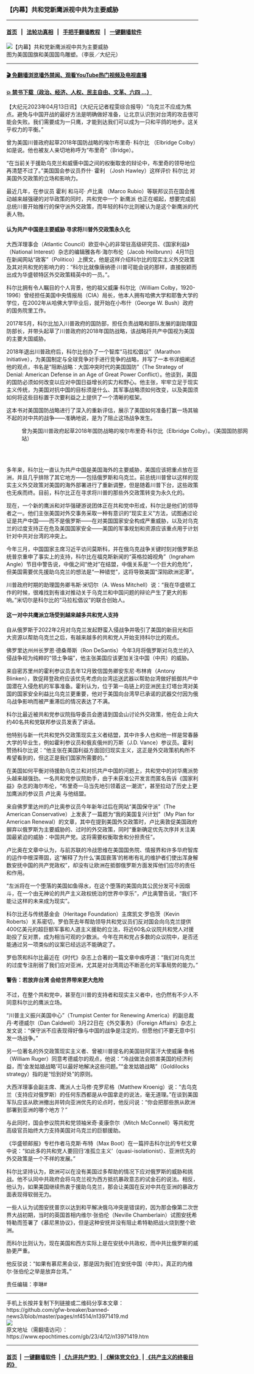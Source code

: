 ### 【内幕】共和党新鹰派视中共为主要威胁
------------------------

#### [首页](https://github.com/gfw-breaker/banned-news3/blob/master/README.md) &nbsp;&nbsp;|&nbsp;&nbsp; [法轮功真相](https://github.com/begood0513/basic/blob/master/README.md)  &nbsp;&nbsp;|&nbsp;&nbsp; [手把手翻墙教程](https://github.com/gfw-breaker/guides/wiki)  &nbsp;&nbsp;|&nbsp;&nbsp; [一键翻墙软件](https://github.com/gfw-breaker/nogfw/blob/master/README.md)  



<div><img alt="【内幕】共和党新鹰派视中共为主要威胁" class="attachment-djy_600_400 size-djy_600_400 wp-post-image" src="https://i.epochtimes.com/assets/uploads/2019/08/1-14.jpg"/>
<div class="caption">
 图为美国国旗和美国国鸟雕塑。（李辰／大纪元）
</div></div><hr/>

#### [ 🎬  免翻墙浏览墙外禁闻、观看YouTube热门视频及电视直播](https://github.com/gfw-breaker/HelloWorld)

#### [ 💥  禁书下载（政治、经济、人权、民主自由、文革、六四 ...）](https://github.com/gfw-breaker/books/blob/master/README.md)

<div><p>
 【大纪元2023年04月13日讯】（大纪元记者程雯综合报导）“乌克兰不应成为焦点。避免与中国开战的最好方法是明确做好准备，让北京认识到对台湾的攻击很可能会失败。我们需要成为一只鹰，才能到达我们可以成为一只和平鸽的地步。这关乎权力的平衡。”
</p>
<p>
 曾为美国川普政府起草2018年国防战略的埃尔布里奇‧
 <ok href="https://www.epochtimes.com/gb/tag/%E7%A7%91%E5%B0%94%E6%AF%94.html">
  科尔比
 </ok>
 （Elbridge Colby）如是说。他也被友人亲切地称呼为“布里奇”（Bridge）。
</p>
<p>
 “在当前关于援助乌克兰和威慑中国之间的权衡取舍的辩论中，布里奇的领导地位再清楚不过了。”美国国会参议员乔什‧
 <ok href="https://www.epochtimes.com/gb/tag/%E9%9C%8D%E5%88%A9.html">
  霍利
 </ok>
 （Josh Hawley）这样评价
 <ok href="https://www.epochtimes.com/gb/tag/%E7%A7%91%E5%B0%94%E6%AF%94.html">
  科尔比
 </ok>
 对美国外交政策的立场和影响力。
</p>
<p>
 最近几年，在参议员
 <ok href="https://www.epochtimes.com/gb/tag/%E9%9C%8D%E5%88%A9.html">
  霍利
 </ok>
 和马可‧
 <ok href="https://www.epochtimes.com/gb/tag/%E5%8D%A2%E6%AF%94%E5%A5%A5.html">
  卢比奥
 </ok>
 （Marco Rubio）等联邦议员在国会推动越来越强硬的对华政策的同时，共和党中一个
 <ok href="https://www.epochtimes.com/gb/tag/%E6%96%B0%E9%B9%B0%E6%B4%BE.html">
  新鹰派
 </ok>
 也正在崛起，想要完成前总统川普开始推行的保守派外交政策，而年轻的科尔比则被认为是这个新鹰派的代表人物。
</p>
<h4>
 <strong>
  认为共产中国是主要威胁
 </strong>
 <strong>
  寻求将川普外交政策永久化
 </strong>
</h4>
<p>
 大西洋理事会（Atlantic Council）欧亚中心的非常驻高级研究员、《国家利益》（National Interest）杂志的编辑雅各布‧海尔布伦（Jacob Heilbrunn）4月11日在新闻网站“政客”（Politico）上撰文，他是这样介绍科尔比的现实主义外交政策及其对共和党的影响力的：“科尔比就像唐纳德‧川普可能会说的那样，直接脱颖而出成为华盛顿特区外交政策精英中的一员。”。
</p>
<p>
 科尔比拥有令人瞩目的个人背景，他的祖父威廉‧科尔比（William Colby，1920-1996）曾经担任美国中央情报局（CIA）局长，他本人拥有哈佛大学和耶鲁大学的学位，在2002年从哈佛大学毕业后，就开始在小布什（George W. Bush）政府的国务院里工作。
</p>
<p>
 2017年5月，科尔比加入川普政府的国防部，担任负责战略和部队发展的副助理国防部长，并带头起草了川普政府的2018年国防战略，该战略将共产中国视为美国的主要大国威胁。
</p>
<p>
 2018年退出川普政府后，科尔比创办了一个智库“马拉松倡议”（Marathon Initiative），为美国制定与全球竞争对手进行竞争的战略，并写了一本书详细阐述他的观点，书名是“阻断战略：大国冲突时代的美国国防”（The Strategy of Denial: American Defense in an Age of Great Power Conflict）。他谈到，美国的国防必须如何改变以应对中国日益增长的实力和野心。他主张，牢牢立足于现实主义传统，为美国对抗中国的目标须是什么、其军事战略须如何改变，以及美国须如何将这些目标置于次要利益之上提供了一个清晰的框架。
</p>
<p>
 这本书对美国国防战略进行了深入的重新评估，展示了美国如何准备打赢一场其输不起的对中共的战争——准确地说，是为了阻止这场战争发生。
</p>
<figure aria-describedby="caption-attachment-13971519" class="wp-caption aligncenter" id="attachment_13971519" style="width: 600px">
 <ok href="https://i.epochtimes.com/assets/uploads/2023/04/id13971519-7d2d3d557de58ca27af05b758867bca8.jpg" target="_blank">
  <img alt="" class="size-large wp-image-13971519" src="https://i.epochtimes.com/assets/uploads/2023/04/id13971519-7d2d3d557de58ca27af05b758867bca8-600x468.jpg"/>
 </ok>
 <br/><figcaption class="wp-caption-text" id="caption-attachment-13971519">
  曾为美国川普政府起草2018年国防战略的埃尔布里奇‧科尔比（Elbridge Colby）。（美国国防部网站）
 </figcaption><br/>
</figure><br/>
<p>
 多年来，科尔比一直认为共产中国是美国海外的主要威胁，美国应该把重点放在亚洲，并且几乎排除了其它地方——包括俄罗斯和乌克兰。前总统川普曾以这样的现实主义外交政策对美国的海外部署进行了重新调整，但是随着川普下台，这些政策也无疾而终。目前，科尔比正在寻求将川普的那些外交政策转变为永久化的。
</p>
<p>
 现在，一个新的鹰派和对华强硬游说团体正在共和党中形成，科尔比是他们的领导者之一。他们主张美国对外交事务采取一种有意识的“现实主义”方法，试图通过论证是共产中国——而不是俄罗斯——在对美国国家安全构成严重威胁，以及对乌克兰的过度支持正在危及美国国家安全——美国的军事规划和资源应该重点用于计划针对中共对台湾的冲突上。
</p>
<p>
 今年三月，中国国家主席习近平访问莫斯科，并在俄乌克战争关键时刻对俄罗斯总统普京重申了事实上的支持，科尔比在福克斯新闻的“英格拉姆视角”（Ingraham Angle）节目中警告说，中俄之间“绝对”在结盟，中俄关系是“一个巨大的危险”，但美国需要优先援助乌克兰的想法是“一种错觉”，这将导致美国“深陷欧洲泥潭”。
</p>
<p>
 川普政府时期的助理国务卿韦斯‧米切尔（A. Wess Mitchell）说：“我在华盛顿工作的时候，很难找到有谁对推动关于乌克兰和中国问题的辩论产生了更大的影响。”米切尔是科尔比的“马拉松倡议”的联合创始人。
</p>
<h4>
 <strong>
  这一对中共鹰派立场受到越来越多共和党人支持
 </strong>
</h4>
<p>
 自从俄罗斯于2022年2月对乌克兰发起野蛮入侵战争并吸引了美国的新目光和巨大资源以帮助乌克兰之后，有越来越多的共和党人开始支持科尔比的观点。
</p>
<p>
 佛罗里达州州长罗恩‧德桑蒂斯（Ron DeSantis）今年3月将俄罗斯对乌克兰的入侵战争视为纯粹的“领土争端”，他主张美国应该更加关注中国（中共）的威胁。
</p>
<p>
 来自密苏里州的霍利参议员去年12月致信国务卿安东尼‧布林肯（Antony Blinken），敦促拜登政府应该优先考虑向台湾运送武器以帮助台湾做好抵御共产中国潜在入侵危机的军事准备。霍利认为，位于第一岛链上的亚洲民主灯塔台湾对美国的国家安全利益比乌克兰更重要，他对于美国向台湾早已承诺的武器交付因为俄乌战争影响而被严重滞后的情况表达了不满。
</p>
<p>
 科尔比最近被共和党参议院指导委员会邀请到国会山讨论外交政策，他在会上向大约40名共和党联邦参议员发表了讲话。
</p>
<p>
 他特别与新一代共和党外交政策现实主义者结盟，其中许多人也和他一样是常春藤大学的毕业生，例如霍利参议员和俄亥俄州的万斯（J.D. Vance）参议员。霍利赞扬科尔比说：“他主张在美国利益方面回归现实主义，这正是外交政策机构所不希望看到的，但这正是我们国家所需要的。”
</p>
<p>
 在美国如何平衡对待援助乌克兰和对抗共产中国的问题上，共和党中的对华鹰派势头越来越强劲。一名共和党参议院助手，由于未获准公开发言而匿名告诉《国家利益》杂志的海尔布伦，“布里奇一马当先地引领着这一潮流”，甚至拉动了历史上更加鹰派的参议员
 <ok href="https://www.epochtimes.com/gb/tag/%E5%8D%A2%E6%AF%94%E5%A5%A5.html">
  卢比奥
 </ok>
 与他结盟。
</p>
<p>
 来自佛罗里达州的卢比奥参议员今年新年过后在网站“美国保守派”（The American Conservative）上发表了一篇题为“我的美国复兴计划”（My Plan for American Renewal）的文章，其中在提到美国外交政策时，卢比奥敦促美国政府摒弃以俄罗斯为主要威胁的、过时的外交政策，同时“重新确定优先次序并关注美国最紧迫的威胁：中国共产党。这将需要权衡取舍和分担责任”。
</p>
<p>
 卢比奥在文章中认为，与前苏联的冷战思维在美国国务院、情报界和许多华府智库的运作中根深蒂固，这“解释了为什么‘美国衰落’的彬彬有礼的维护者们使出浑身解数安抚中国的共产党政权”，却没有让欧洲在抵御俄罗斯方面发挥他们应尽的责任和作用。
</p>
<p>
 “左派将在一个堕落的美国如鱼得水，在这个堕落的美国向其公民分发可卡因烟斗，在一个由无神论的共产主义政权统治的世界中享乐”，卢比奥警告说，“我们不能让这样的未来成为现实”。
</p>
<p>
 科尔比还与传统基金会（Heritage Foundation）主席凯文‧罗伯茨（Kevin Roberts）关系密切，罗伯茨去年帮助领导共和党议员们反对国会向乌克兰提供400亿美元的超巨额军事和人道主义援助的立法，将近60名众议院共和党人对援助投了反对票，成为相当可观的少数派。今年在共和党占多数的众议院中，是否还能通过另一项类似的议案已经远远不能确定了。
</p>
<p>
 罗伯茨和科尔比最近在《时代》杂志上合著的一篇文章中疾呼道：“我们对乌克兰的过度专注削弱了我们应对亚洲，尤其是对台湾周边不断恶化的军事局势的能力。”
</p>
<h4>
 <strong>
  警告：若放弃台湾
 </strong>
 <strong>
  会给世界带来更大危险
 </strong>
</h4>
<p>
 不过，在整个共和党中，甚至在川普的支持者和现实主义者中，也仍然有不少人不同意科尔比的鹰派立场。
</p>
<p>
 “川普主义振兴美国中心”（Trumpist Center for Renewing America）的副总裁丹‧考德威尔（Dan Caldwell）3月22日在《外交事务》（Foreign Affairs）杂志上发文说：“保守派不应表现得好像与中国的战争是注定的，但愿他们不要无意中引发一场战争。”
</p>
<p>
 另一位著名的外交政策现实主义者、曾被川普提名的美国驻阿富汗大使威廉‧鲁格（William Ruger）同意考德威尔的观点，他说：“冷战做法会损害美国的经济利益，而‘金发姑娘战略’可以最好地解决这些问题。”“金发姑娘战略”（Goldilocks strategy）指的是“恰到好处”的原则。
</p>
<p>
 大西洋理事会副主席、鹰派人士马修‧克罗尼格（Matthew Kroenig）说：“去乌克兰（支持应对俄罗斯）的任何东西都是从中国拿走的说法，毫无道理。”在谈到美国军队应该从欧洲撤出并转向亚洲优先的论点时，他反问说：“你会把那些旅从欧洲部署到亚洲的哪个地方？”
</p>
<p>
 与此同时，国会参议院共和党领袖米奇‧麦康奈尔（Mitch McConnell）等共和党高级官员始终大力支持美国对乌克兰的巨额援助。
</p>
<p>
 《华盛顿邮报》专栏作者马克斯‧布特（Max Boot）在一篇抨击科尔比的专栏文章中说：“如此多的共和党人要回归‘准孤立主义’（quasi-isolationist）、亚洲优先的外交政策是一个不祥的发展。”
</p>
<p>
 科尔比坚持认为，欧洲可以在没有美国过多帮助的情况下应对俄罗斯的威胁和挑战。他不认同中共政府会将乌克兰视为西方抵抗暴政意志的试金石的说法。相反，他认为，如果美国继续热衷于援助乌克兰，那会让美国在反对中共在亚洲的暴政方面表现得软弱无力。
</p>
<p>
 一些人认为试图安抚普京以达到和平解决俄乌冲突是错误的，因为那会像第二次世界大战初期，当时的英国首相内维尔‧张伯伦（Neville Chamberlain）试图安抚希特勒而签署了《慕尼黑协议》，但是这种安抚并没有阻止希特勒把战火烧到整个欧洲。
</p>
<p>
 而科尔比则认为，现在美国和西方实际上是在安抚中共政权，而中共比俄罗斯的威胁更严重。
</p>
<p>
 他反驳说：“如果有慕尼黑会议，那是因为我们在安抚中国（中共）。真正的内维尔‧张伯伦之举是放弃台湾。”
</p>
<p>
 责任编辑：李琳#
</p>
</div>
<hr/>
手机上长按并复制下列链接或二维码分享本文章：<br/>
https://github.com/gfw-breaker/banned-news3/blob/master/pages/nf4514/n13971419.md <br/>
<a href='https://github.com/gfw-breaker/banned-news3/blob/master/pages/nf4514/n13971419.md'><img src='https://github.com/gfw-breaker/banned-news3/blob/master/pages/nf4514/n13971419.md.png'/></a> <br/>
原文地址（需翻墙访问）：https://www.epochtimes.com/gb/23/4/12/n13971419.htm


------------------------
#### [首页](https://github.com/gfw-breaker/banned-news3/blob/master/README.md) &nbsp;|&nbsp; [一键翻墙软件](https://github.com/gfw-breaker/nogfw/blob/master/README.md) &nbsp;| [《九评共产党》](https://github.com/gfw-breaker/9ping.md/blob/master/README.md#九评之一评共产党是什么) | [《解体党文化》](https://github.com/gfw-breaker/jtdwh.md/blob/master/README.md) | [《共产主义的终极目的》](https://github.com/gfw-breaker/gczydzjmd.md/blob/master/README.md)


<img src='http://gfw-breaker.win/banned-news3/pages/nf4514/n13971419.md' width='0px' height='0px'/>